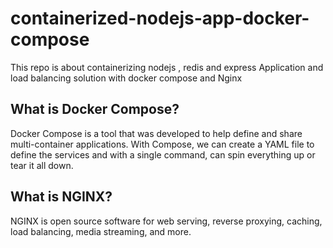 # containerized-nodejs-app-docker-compose
This repo is about containerizing nodejs , redis and express Application and load balancing solution with 
docker compose and Nginx

## What is Docker Compose? 
Docker Compose is a tool that was developed to help define and 
share multi-container applications. With Compose, we can create a YAML file to define the services and with a single command,
can spin everything up or tear it all down.

## What is NGINX?
NGINX is open source software for web serving, reverse proxying, caching, load balancing, media streaming, and more. 




